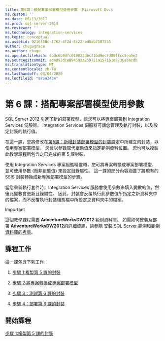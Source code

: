 ```yaml
---
title: 第6課：搭配專案部署模型使用參數 |Microsoft Docs
ms.custom: ''
ms.date: 06/13/2017
ms.prod: sql-server-2014
ms.reviewer: ''
ms.technology: integration-services
ms.topic: conceptual
ms.assetid: 9216f18c-1762-4f2d-8c22-bd0ab7107555
author: chugugrace
ms.author: chugu
ms.openlocfilehash: 4bdc6b9dfc019822d6cf1bd9ec7d89ffcc5ea5e2
ms.sourcegitcommit: ad4d92dce894592a259721a1571b1d8736abacdb
ms.translationtype: MT
ms.contentlocale: zh-TW
ms.lasthandoff: 08/04/2020
ms.locfileid: "87593434"
---
```

# <a name="lesson-6-using-parameters-with-the-project-deployment-model"></a>第 6 課：搭配專案部署模型使用參數
  SQL Server 2012 引進了新的部署模型，讓您可以將專案部署到 Integration Services 伺服器。 Integration Services 伺服器可讓您管理及執行封裝，以及設定封裝的執行值。  
  
 在這一課，您將修改在[第5課：新增封裝部署模型的封裝](lesson-5-add-ssis-package-configurations-for-the-package-deployment-model.md)設定中所建立的封裝，以使用專案部署模型。 您會以參數取代組態值來指定範例資料位置。 您也可以複製此教學課程所包含之已完成的第 5 課封裝。  
  
 使用 Integration Services 專案組態精靈時，您可將專案轉換成專案部署模型，並可使用參數 (而非組態值) 來設定目錄屬性。 這一課的部分內容涵蓋了將現有的 SSIS 封裝轉換成新專案部署模型的步驟。  
  
 當您重新執行套件時，Integration Services 服務會使用參數來填入變數的值，然後此變數會更新目錄屬性。 因此，封裝會反覆執行此參數值所指定之新資料夾中的檔案，而不反覆執行封裝組態檔中所設定之資料夾中的檔案。  
  
> [!IMPORTANT]  
>  這個教學課程需要 **AdventureWorksDW2012** 範例資料庫。 如需如何安裝及部署 **AdventureWorksDW2012**的詳細資訊，請參閱 [安裝 SQL Server 範例和範例資料庫的考量](https://technet.microsoft.com/library/ms161556%28v=sql.105%29)。  
  
## <a name="lesson-tasks"></a>課程工作  
 這一課包含下列工作：  
  
1.  [步驟 1:複製第 5 課的封裝](lesson-6-1-copying-the-lesson-5-package.md)  
  
2.  [步驟 2:將專案轉換成專案部署模型](lesson-6-2-converting-the-project-to-the-project-deployment-model.md)  
  
3.  [步驟 3：測試第 6 課的封裝](lesson-6-3-testing-the-lesson-6-package.md)  
  
4.  [步驟 4：部署第 6 課的封裝](lesson-6-4-deploying-the-lesson-6-package.md)  
  
## <a name="start-the-lesson"></a>開始課程  
 [步驟 1:複製第 5 課的封裝](lesson-6-1-copying-the-lesson-5-package.md)  
  
  
